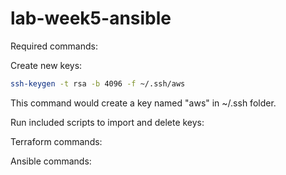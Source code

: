 # lab-week5-ansible

Required commands:

Create new keys:

```bash
ssh-keygen -t rsa -b 4096 -f ~/.ssh/aws
```
This command would create a key named "aws" in ~/.ssh folder.

Run included scripts to import and delete keys:


Terraform commands:


Ansible commands: